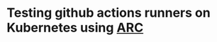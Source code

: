 # Testing github actions runners on Kubernetes using [ARC](https://github.com/actions/actions-runner-controller)